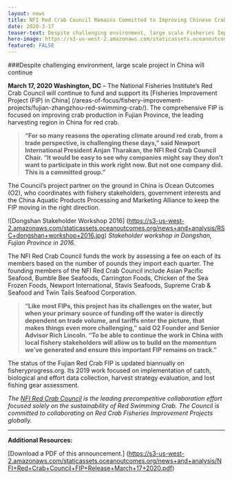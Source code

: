 ```yaml
---
layout: news
title: NFI Red Crab Council Remains Committed to Improving Chinese Crab Fishery
date: 2020-3-17
teaser-text: Despite challenging environment, large scale Fisheries Improvement Project in China with over 1000 vessels will continue.
hero-image: https://s3-us-west-2.amazonaws.com/staticassets.oceanoutcomes.org/news+and+analysis/hero+images/NFI+Red+Crab+Council+FIP+Release+March+2020+hero.jpg
featured: FALSE
---
```

###Despite challenging environment, large scale project in China will continue

**March 17, 2020 Washington, DC** – The National Fisheries Institute’s Red Crab Council will continue to fund and support its [Fisheries Improvement Project (FIP) in China] (/areas-of-focus/fishery-improvement-projects/fujian-zhangzhou-red-swimming-crab/). The comprehensive FIP is focused on improving crab production in Fujian Province, the leading harvesting region in China for red crab.

>**“For so many reasons the operating climate around red crab, from a trade perspective, is challenging these days,” said Newport International President Anjan Tharakan, the NFI Red Crab Council Chair. “It would be easy to see why companies might say they don’t want to participate in this work right now. But not one company did. This is a committed group.”**

The Council’s project partner on the ground in China is Ocean Outcomes (O2), who coordinates with fishery stakeholders, government interests and the China Aquatic Products Processing and Marketing Alliance to keep the FIP moving in the right direction.

![Dongshan Stakeholder Workshop 2016]
(https://s3-us-west-2.amazonaws.com/staticassets.oceanoutcomes.org/news+and+analysis/RSC+dongshan+workshop+2016.jpg)
*Stakeholder workshop in Dongshan, Fujian Province in 2016.*

The NFI Red Crab Council funds the work by assessing a fee on each of its members based on the number of pounds they import each quarter. The founding members of the NFI Red Crab Council include Asian Pacific Seafood, Bumble Bee Seafoods, Carrington Foods, Chicken of the Sea Frozen Foods, Newport International, Stavis Seafoods, Supreme Crab & Seafood and Twin Tails Seafood Corporation.

>**“Like most FIPs, this project has its challenges on the water, but when your primary source of funding off the water is directly dependent on trade volume, and tariffs enter the picture, that makes things even more challenging,” said O2 Founder and Senior Advisor Rich Lincoln. “To be able to continue the work in China with local fishery stakeholders will allow us to build on the momentum we’ve generated and ensure this important FIP remains on track.”**

The status of the Fujian Red Crab FIP is updated biannually on fisheryprogress.org. Its 2019 work focused on implementation of catch, biological and effort data collection, harvest strategy evaluation, and lost fishing gear assessment.

*The <a href="http://www.committedtocrab.org/" target="_blank">NFI Red Crab Council</a> is the leading precompetitive collaboration effort focused solely on the sustainability of Red Swimming Crab. The Council is committed to collaborating on Red Crab Fisheries Improvement Projects globally.*

----

**Additional Resources:**

[Download a PDF of this announcement.] (https://s3-us-west-2.amazonaws.com/staticassets.oceanoutcomes.org/news+and+analysis/NFI+Red+Crab+Council+FIP+Release+March+17+2020.pdf)
